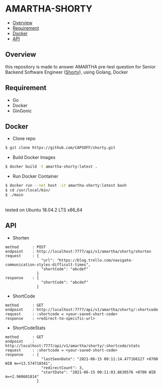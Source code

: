 # AMARTHA-SHORTY

<!-- toc -->

- [Overview](#overview)
- [Requirement](#requirement)
- [Docker](#docker)
- [API](#API)

<!-- tocstop -->

## Overview

this repository is made to answer AMARTHA pre-test question for Senior Backend Software Engineer ([Shorty](https://gist.github.com/williamn/cfad86ab218101e0c5d7be89226c5c85)), using Golang, Docker

## Requirement

- Go
- Docker
- GinGonic

## Docker
- Clone repo
```bash
$ git clone https://github.com/CAPSOFF/shorty.git
```

- Build Docker Images
```bash
$ docker build -t amartha-shorty:latest . 
```

- Run Docker Container
```bash
$ docker run --net host -it amartha-shorty:latest bash
$ cd /usr/local/bin/
$ ./main
```

<br>
tested on Ubuntu 18.04.2 LTS x86_64

## API

- Shorten
```
method      : POST
endpoint    : http://localhost:7777/api/v1/amartha/shorty/shorten
request     : {
                "url": "https://blog.trello.com/navigate-communication-styles-difficult-times",
                "shortCode": "abcdef"
              }
response    : {
                "shortCode": "abcdef"
              }
```

- ShortCode
```
method      : GET
endpoint    : http://localhost:7777/api/v1/amartha/shorty/:shortcode
request     : :shortcode = <your-saved-short-code>
response    : <redirect-to-specific-url>
```

- ShortCodeStats
```
method      : GET
endpoint    : http://localhost:7777/api/v1/amartha/shorty/:shortcode/stats
request     : :shortcode = <your-saved-short-code>
response    : {
                "lastSeenDate": "2021-06-15 00:11:14.477166127 +0700 WIB m=+13.574710341",
                "redirectCount": 3,
                "startDate": "2021-06-15 00:11:03.8630576 +0700 WIB m=+2.960601814"
              }
```